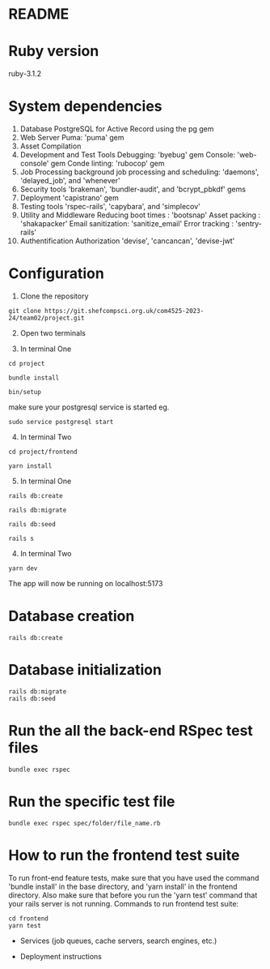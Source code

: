 # README
# Ruby version
ruby-3.1.2

# System dependencies
1. Database 
PostgreSQL for Active Record using the pg gem
2. Web Server
Puma: 'puma' gem
3. Asset Compilation
4. Development and Test Tools 
Debugging: 'byebug' gem
Console: 'web-console' gem
Conde linting: 'rubocop' gem
5. Job Processing
background job processing and scheduling: 'daemons', 'delayed_job', and 'whenever'
6. Security tools
'brakeman', 'bundler-audit', and 'bcrypt_pbkdf' gems
7. Deployment
'capistrano' gem
8. Testing tools
'rspec-rails', 'capybara', and 'simplecov'
9. Utility and Middleware
Reducing boot times : 'bootsnap'
Asset packing : 'shakapacker'
Email sanitization: 'sanitize_email'
Error tracking : 'sentry-rails'
11. Authentification Authorization 
'devise', 'cancancan', 'devise-jwt'

# Configuration 

1. Clone the repository

```
git clone https://git.shefcompsci.org.uk/com4525-2023-24/team02/project.git
```



2. Open two terminals

3. In terminal One

```
cd project

bundle install

bin/setup
```
make sure your postgresql service is started eg.
```
sudo service postgresql start
```

4. In terminal Two 

```
cd project/frontend 

yarn install
```

5. In terminal One

```
rails db:create

rails db:migrate

rails db:seed

rails s
```

4. In terminal Two

```
yarn dev
```

The app will now be running on localhost:5173

# Database creation 
```
rails db:create
```

# Database initialization
```
rails db:migrate
rails db:seed
```

# Run the all the back-end RSpec test files
```
bundle exec rspec 
```

# Run the specific test file

```
bundle exec rspec spec/folder/file_name.rb
```

# How to run the frontend test suite
To run front-end feature tests, make sure that you have used the command 'bundle install' in the base directory, and 'yarn install' in the frontend directory.
Also make sure that before you run the 'yarn test' command that your rails server is not running.
Commands to run frontend test suite:
```
cd frontend
yarn test
```

* Services (job queues, cache servers, search engines, etc.)

* Deployment instructions
